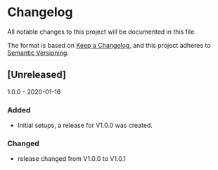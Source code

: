# Changelog
All notable changes to this project will be documented in this file.

The format is based on [Keep a Changelog](https://keepachangelog.com/en/1.0.0/),
and this project adheres to [Semantic Versioning](https://semver.org/spec/v2.0.0.html).

## [Unreleased]
1.0.0 - 2020-01-16

### Added
* Initial setups, a release for V1.0.0 was created. 

### Changed
* release changed from V1.0.0 to V1.0.1
